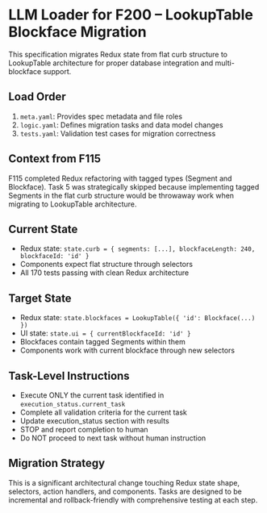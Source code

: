 # LLM Loader for F200 – LookupTable Blockface Migration

This specification migrates Redux state from flat curb structure to LookupTable<Blockface> architecture for proper database integration and multi-blockface support.

## Load Order
1. `meta.yaml`: Provides spec metadata and file roles
2. `logic.yaml`: Defines migration tasks and data model changes
3. `tests.yaml`: Validation test cases for migration correctness

## Context from F115
F115 completed Redux refactoring with tagged types (Segment and Blockface). Task 5 was strategically skipped because implementing tagged Segments in the flat curb structure would be throwaway work when migrating to LookupTable architecture.

## Current State
- Redux state: `state.curb = { segments: [...], blockfaceLength: 240, blockfaceId: 'id' }`
- Components expect flat structure through selectors
- All 170 tests passing with clean Redux architecture

## Target State  
- Redux state: `state.blockfaces = LookupTable({ 'id': Blockface(...) })`
- UI state: `state.ui = { currentBlockfaceId: 'id' }`
- Blockfaces contain tagged Segments within them
- Components work with current blockface through new selectors

## Task-Level Instructions
- Execute ONLY the current task identified in `execution_status.current_task`
- Complete all validation criteria for the current task
- Update execution_status section with results
- STOP and report completion to human
- Do NOT proceed to next task without human instruction

## Migration Strategy
This is a significant architectural change touching Redux state shape, selectors, action handlers, and components. Tasks are designed to be incremental and rollback-friendly with comprehensive testing at each step.
